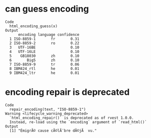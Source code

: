 # can guess encoding

    Code
      html_encoding_guess(x)
    Output
          encoding language confidence
      1 ISO-8859-1       fr       0.31
      2 ISO-8859-2       ro       0.22
      3   UTF-16BE                0.10
      4   UTF-16LE                0.10
      5    GB18030       zh       0.10
      6       Big5       zh       0.10
      7 ISO-8859-9       tr       0.06
      8 IBM424_rtl       he       0.01
      9 IBM424_ltr       he       0.01

# encoding repair is deprecated

    Code
      repair_encoding(text, "ISO-8859-1")
    Warning <lifecycle_warning_deprecated>
      `html_encoding_repair()` is deprecated as of rvest 1.0.0.
      Instead, re-load using the `encoding` argument of `read_html()`
    Output
      [1] "ÉmigrÃ© cause cÃ©lÃ¨bre dÃ©jÃ  vu."

